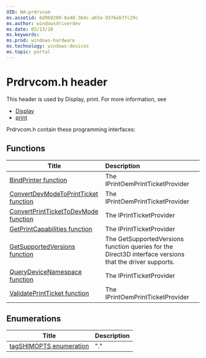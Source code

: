 ```yaml
---
UID: NA:prdrvcom
ms.assetid: 6d969209-8a48-364c-a65e-9376eb7fc29c
ms.author: windowsdriverdev
ms.date: 03/13/18
ms.keywords: 
ms.prod: windows-hardware
ms.technology: windows-devices
ms.topic: portal
---
```


# Prdrvcom.h header



This header is used by Display, print. For more information, see
- [Display](../_display/index.md)
- [print](../_print/index.md)

Prdrvcom.h contain these programming interfaces:


## Functions

| Title   | Description   |
| ---- |:---- |
| [BindPrinter function](nf-prdrvcom-bindprinter.md) | The IPrintOemPrintTicketProvider |
| [ConvertDevModeToPrintTicket function](nf-prdrvcom-convertdevmodetoprintticket.md) | The IPrintOemPrintTicketProvider |
| [ConvertPrintTicketToDevMode function](nf-prdrvcom-convertprinttickettodevmode.md) | The IPrintTicketProvider |
| [GetPrintCapabilities function](nf-prdrvcom-getprintcapabilities.md) | The IPrintTicketProvider |
| [GetSupportedVersions function](nf-prdrvcom-getsupportedversions.md) | The GetSupportedVersions function queries for the Direct3D interface versions that the driver supports. |
| [QueryDeviceNamespace function](nf-prdrvcom-querydevicenamespace.md) | The IPrintTicketProvider |
| [ValidatePrintTicket function](nf-prdrvcom-validateprintticket.md) | The IPrintOemPrintTicketProvider |

## Enumerations

| Title   | Description   |
| ---- |:---- |
| [tagSHIMOPTS enumeration](ne-prdrvcom-tagshimopts.md) | "." |
